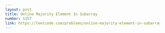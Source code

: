 ```yaml
---
layout: post
title: Online Majority Element In Subarray
number: 1157
link: https://leetcode.com/problems/online-majority-element-in-subarray
---
```

